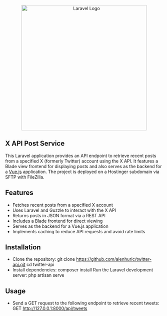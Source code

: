 <p align="center"><a href="https://laravel.com" target="_blank"><img src="https://raw.githubusercontent.com/laravel/art/master/logo-lockup/5%20SVG/2%20CMYK/1%20Full%20Color/laravel-logolockup-cmyk-red.svg" width="400" alt="Laravel Logo"></a></p>

## X API Post Service

This Laravel application provides an API endpoint to retrieve recent posts from a specified X (formerly Twitter) account using the X API. It features a Blade view frontend for displaying posts and also serves as the backend for a [Vue.js](https://x-api-vue.alenhuric.com) application. The project is deployed on a Hostinger subdomain via SFTP with FileZilla.

## Features

-   Fetches recent posts from a specified X account
-   Uses Laravel and Guzzle to interact with the X API
-   Returns posts in JSON format via a REST API
-   Includes a Blade frontend for direct viewing
-   Serves as the backend for a Vue.js application
-   Implements caching to reduce API requests and avoid rate limits

## Installation

-   Clone the repository:
    git clone https://github.com/alenhuric/twitter-api.git
    cd twitter-api
-   Install dependencies:
    composer install
    Run the Laravel development server:
    php artisan serve

## Usage

-   Send a GET request to the following endpoint to retrieve recent tweets:
    GET http://127.0.0.1:8000/api/tweets
